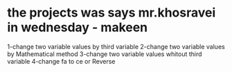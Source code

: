 # the projects was says mr.khosravei in wednesday - makeen
1-change two variable values by third variable
2-change two variable values by Mathematical method
3-change two variable values whitout third variable
4-change fa to ce or Reverse
